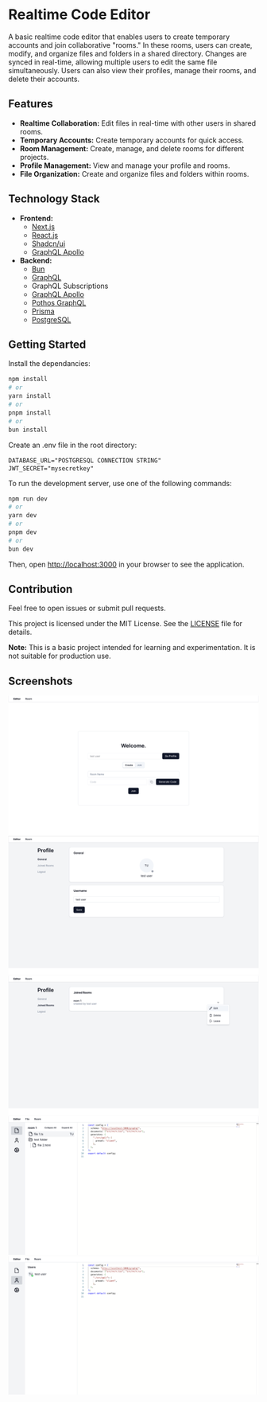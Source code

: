 # Realtime Code Editor

A basic realtime code editor that enables users to create temporary accounts and join collaborative "rooms." In these rooms, users can create, modify, and organize files and folders in a shared directory. Changes are synced in real-time, allowing multiple users to edit the same file simultaneously. Users can also view their profiles, manage their rooms, and delete their accounts.

## Features

- **Realtime Collaboration:** Edit files in real-time with other users in shared rooms.
- **Temporary Accounts:** Create temporary accounts for quick access.
- **Room Management:** Create, manage, and delete rooms for different projects.
- **Profile Management:** View and manage your profile and rooms.
- **File Organization:** Create and organize files and folders within rooms.

## Technology Stack

- **Frontend:**
  - [Next.js](https://nextjs.org/)
  - [React.js](https://reactjs.org/)
  - [Shadcn/ui](https://ui.shadcn.com)
  - [GraphQL Apollo](https://www.apollographql.com/)
- **Backend:**
  - [Bun](https://bun.sh/)
  - [GraphQL](https://graphql.org/)
  - GraphQL Subscriptions
  - [GraphQL Apollo](https://www.apollographql.com/)
  - [Pothos GraphQL](https://pothos-graphql.dev)
  - [Prisma](https://www.prisma.io/)
  - [PostgreSQL](https://www.postgresql.org)

## Getting Started

Install the dependancies:

```bash
npm install
# or
yarn install
# or
pnpm install
# or
bun install
```

Create an .env file in the root directory:

```plaintext
DATABASE_URL="POSTGRESQL CONNECTION STRING"
JWT_SECRET="mysecretkey"
```

To run the development server, use one of the following commands:

```bash
npm run dev
# or
yarn dev
# or
pnpm dev
# or
bun dev
```

Then, open [http://localhost:3000](http://localhost:3000) in your browser to see the application.

## Contribution

Feel free to open issues or submit pull requests.

This project is licensed under the MIT License. See the [LICENSE](LICENSE) file for details.

**Note:** This is a basic project intended for learning and experimentation. It is not suitable for production use.

## Screenshots

![screenshot 1](public/screenshot1.png "Screenshot 1")
![screenshot 2](public/screenshot2.png "Screenshot 2")
![screenshot 3](public/screenshot3.png "Screenshot 3")
![screenshot 4](public/screenshot4.png "Screenshot 4")
![screenshot 5](public/screenshot5.png "Screenshot 5")
